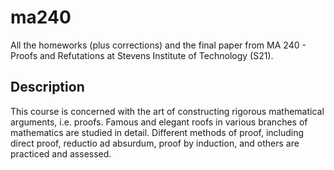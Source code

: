 # ma240

All the homeworks (plus corrections) and the final paper from MA 240 - Proofs and Refutations at Stevens Institute of Technology (S21).

## Description

This course is concerned with the art of constructing rigorous mathematical arguments, i.e. proofs. Famous and elegant roofs in various branches of mathematics are studied in detail. Different methods of proof, including direct proof, reductio ad absurdum, proof by induction, and others are practiced and assessed.
